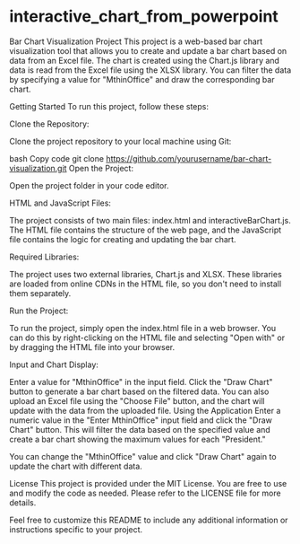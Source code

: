 # interactive_chart_from_powerpoint

Bar Chart Visualization Project
This project is a web-based bar chart visualization tool that allows you to create and update a bar chart based on data from an Excel file. The chart is created using the Chart.js library and data is read from the Excel file using the XLSX library. You can filter the data by specifying a value for "MthinOffice" and draw the corresponding bar chart.

Getting Started
To run this project, follow these steps:

Clone the Repository:

Clone the project repository to your local machine using Git:

bash
Copy code
git clone https://github.com/yourusername/bar-chart-visualization.git
Open the Project:

Open the project folder in your code editor.

HTML and JavaScript Files:

The project consists of two main files: index.html and interactiveBarChart.js. The HTML file contains the structure of the web page, and the JavaScript file contains the logic for creating and updating the bar chart.

Required Libraries:

The project uses two external libraries, Chart.js and XLSX. These libraries are loaded from online CDNs in the HTML file, so you don't need to install them separately.

Run the Project:

To run the project, simply open the index.html file in a web browser. You can do this by right-clicking on the HTML file and selecting "Open with" or by dragging the HTML file into your browser.

Input and Chart Display:

Enter a value for "MthinOffice" in the input field.
Click the "Draw Chart" button to generate a bar chart based on the filtered data.
You can also upload an Excel file using the "Choose File" button, and the chart will update with the data from the uploaded file.
Using the Application
Enter a numeric value in the "Enter MthinOffice" input field and click the "Draw Chart" button. This will filter the data based on the specified value and create a bar chart showing the maximum values for each "President."

You can change the "MthinOffice" value and click "Draw Chart" again to update the chart with different data.

License
This project is provided under the MIT License. You are free to use and modify the code as needed. Please refer to the LICENSE file for more details.

Feel free to customize this README to include any additional information or instructions specific to your project.
